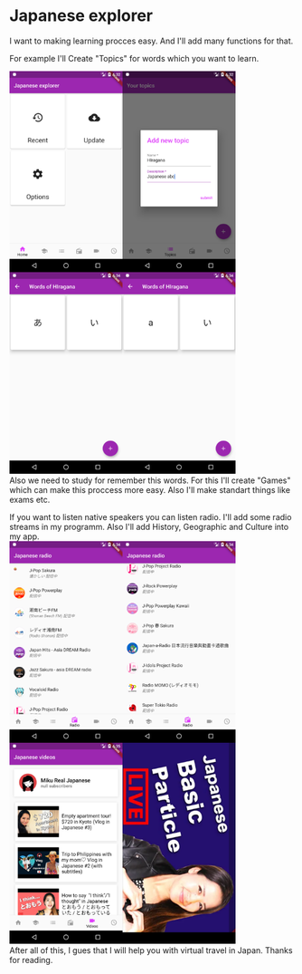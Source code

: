 # Japanese explorer
I want to making learning procces easy. And I'll add many functions for that. 

For example I'll Create "Topics" for words which you want to learn. 

<img src="preview/MainPage.png" width="200" align="left"/>
<img src="preview/Add topic.png" width="200" align="left"/>
<img src="preview/Words.png" width="200" align="left"/>
<img src="preview/Words(choosen).png" width="200"/>
<br/><div align="end"></div>
Also we need to study for remember this words. For this I'll create "Games" which can make this proccess more easy. Also I'll make standart things like exams etc.

If you want to listen native speakers you can listen radio. I'll add some radio streams in my programm. Also I'll add History, Geographic and Culture into my app. 
<br/>
<img src="preview/Radio 0.png" width="200" align="left"/>
<img src="preview/Radio 1.png" width="200" align="left"/>
<img src="preview/Videos.png" width="200" align="left"/>
<img src="preview/VideoScreen.png" width="200"/>
<br/>
After all of this, I gues that I will help you with virtual travel in Japan. 
Thanks for reading.
